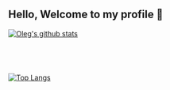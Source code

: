  
 ## Hello, Welcome to my profile 👋

[![Oleg's github stats](https://github-readme-stats.vercel.app/api?username=ohIeg&show_icons=true&theme=dracula)](https://https://github.com/ohIeg/github-readme-stats)
## ‎‎
[![Top Langs](https://github-readme-stats.vercel.app/api/top-langs/?username=ohIeg&layout=compact&show_icons=true&theme=dracula)](https://https://github.com/ohIeg/github-readme-stats)

